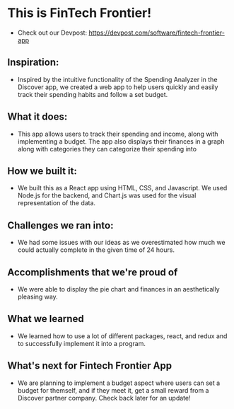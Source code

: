 # This is FinTech Frontier!
- Check out our Devpost: https://devpost.com/software/fintech-frontier-app

## Inspiration:
- Inspired by the intuitive functionality of the Spending Analyzer in the Discover app, we created a web app to help users quickly and easily track their spending habits and follow a set budget.

## What it does:
- This app allows users to track their spending and income, along with implementing a budget. The app also displays their finances in a graph along with categories they can categorize their spending into

## How we built it:
- We built this as a React app using HTML, CSS, and Javascript. We used Node.js for the backend, and Chart.js was used for the visual representation of the data.

## Challenges we ran into:
- We had some issues with our ideas as we overestimated how much we could actually complete in the given time of 24 hours.

## Accomplishments that we're proud of
- We were able to display the pie chart and finances in an aesthetically pleasing way.

## What we learned
- We learned how to use a lot of different packages, react, and redux and to successfully implement it into a program.

## What's next for Fintech Frontier App
- We are planning to implement a budget aspect where users can set a budget for themself, and if they meet it, get a small reward from a Discover partner company. Check back later for an update!
